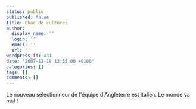 ```yaml
---
status: publie
published: false
title: Choc de cultures
author:
  display_name: ''
  login: ''
  email: ''
  url: ''
wordpress_id: 431
date: '2007-12-18 13:55:00 +0100'
categories: []
tags: []
comments: []
---
```

Le nouveau sélectionneur de l'équipe d'Angleterre est italien. Le monde va mal !

